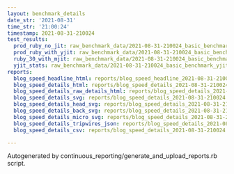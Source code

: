 ```yaml
---
layout: benchmark_details
date_str: '2021-08-31'
time_str: '21:00:24'
timestamp: 2021-08-31-210024
test_results:
  prod_ruby_no_jit: raw_benchmark_data/2021-08-31-210024_basic_benchmark_prod_ruby_no_jit.json
  prod_ruby_with_yjit: raw_benchmark_data/2021-08-31-210024_basic_benchmark_prod_ruby_with_yjit.json
  ruby_30_with_mjit: raw_benchmark_data/2021-08-31-210024_basic_benchmark_ruby_30_with_mjit.json
  yjit_stats: raw_benchmark_data/2021-08-31-210024_basic_benchmark_yjit_stats.json
reports:
  blog_speed_headline_html: reports/blog_speed_headline_2021-08-31-210024.html
  blog_speed_details_html: reports/blog_speed_details_2021-08-31-210024.html
  blog_speed_details_raw_details_html: reports/blog_speed_details_2021-08-31-210024.raw_details.html
  blog_speed_details_svg: reports/blog_speed_details_2021-08-31-210024.svg
  blog_speed_details_head_svg: reports/blog_speed_details_2021-08-31-210024.head.svg
  blog_speed_details_back_svg: reports/blog_speed_details_2021-08-31-210024.back.svg
  blog_speed_details_micro_svg: reports/blog_speed_details_2021-08-31-210024.micro.svg
  blog_speed_details_tripwires_json: reports/blog_speed_details_2021-08-31-210024.tripwires.json
  blog_speed_details_csv: reports/blog_speed_details_2021-08-31-210024.csv

---
```

Autogenerated by continuous_reporting/generate_and_upload_reports.rb script.
